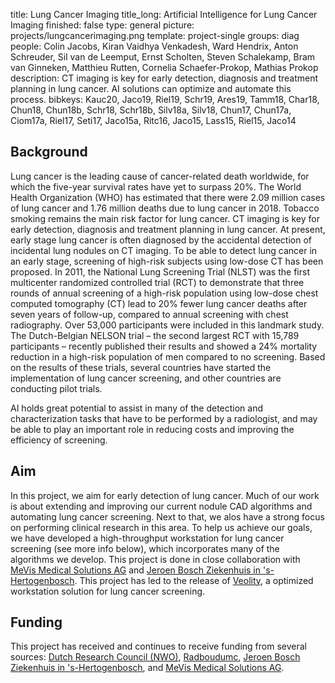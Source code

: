 title: Lung Cancer Imaging
title_long: Artificial Intelligence for Lung Cancer Imaging
finished: false
type: general
picture: projects/lungcancerimaging.png
template: project-single
groups: diag
people: Colin Jacobs, Kiran Vaidhya Venkadesh, Ward Hendrix, Anton Schreuder, Sil van de Leemput, Ernst Scholten, Steven Schalekamp, Bram van Ginneken, Matthieu Rutten, Cornelia Schaefer-Prokop, Mathias Prokop
description: CT imaging is key for early detection, diagnosis and treatment planning in lung cancer. AI solutions can optimize and automate this process. 
bibkeys: Kauc20, Jaco19, Riel19, Schr19, Ares19, Tamm18, Char18, Chun18, Chun18b, Schr18, Schr18b, Silv18a, Silv18, Chun17, Chun17a, Ciom17a, Riel17, Seti17, Jaco15a, Ritc16, Jaco15, Lass15, Riel15, Jaco14

## Background
Lung cancer is the leading cause of cancer-related death worldwide, for which the five-year survival rates have yet to surpass 20%. The World Health Organization (WHO) has estimated that there were 2.09 million cases of lung cancer and 1.76 million deaths due to lung cancer in 2018. Tobacco smoking remains the main risk factor for lung cancer. CT imaging is key for early detection, diagnosis and treatment planning in lung cancer. At present, early stage lung cancer is often diagnosed by the accidental detection of incidental lung nodules on CT imaging. To be able to detect lung cancer in an early stage, screening of high-risk subjects using low-dose CT has been proposed. In 2011, the National Lung Screening Trial (NLST) was the first multicenter randomized controlled trial (RCT) to demonstrate that three rounds of annual screening of a high-risk population using low-dose chest computed tomography (CT) lead to 20% fewer lung cancer deaths after seven years of follow-up, compared to annual screening with chest radiography. Over 53,000 participants were included in this landmark study. The Dutch-Belgian NELSON trial – the second largest RCT with 15,789 participants – recently published their results and showed a 24% mortality reduction in a high-risk population of men compared to no screening. Based on the results of these trials, several countries have started the implementation of lung cancer screening, and other countries are conducting pilot trials. 

AI holds great potential to assist in many of the detection and characterization tasks that have to be performed by a radiologist, and may be able to play an important role in reducing costs and improving the efficiency of screening.

## Aim
In this project, we aim for early detection of lung cancer. Much of our work is about extending and improving our current nodule CAD algorithms and automating lung cancer screening. Next to that, we alos have a strong focus on performing clinical research in this area. To help us achieve our goals, we have developed a high-throughput workstation for lung cancer screening (see more info below), which incorporates many of the algorithms we develop. This project is done in close collaboration with [MeVis Medical Solutions AG](https://www.mevis.de/en/) and [Jeroen Bosch Ziekenhuis in 's-Hertogenbosch](https://www.jeroenboschziekenhuis.nl). This project has led to the release of [Veolity](https://www.veolity.com), a optimized workstation solution for lung cancer screening.

## Funding
This project has received and continues to receive funding from several sources: [Dutch Research Council (NWO)](https://www.nwo.nl/en/), [Radboudumc](https://www.radboudumc.nl), [Jeroen Bosch Ziekenhuis in 's-Hertogenbosch](https://www.jeroenboschziekenhuis.nl), and [MeVis Medical Solutions AG](https://www.mevis.de/en/).
